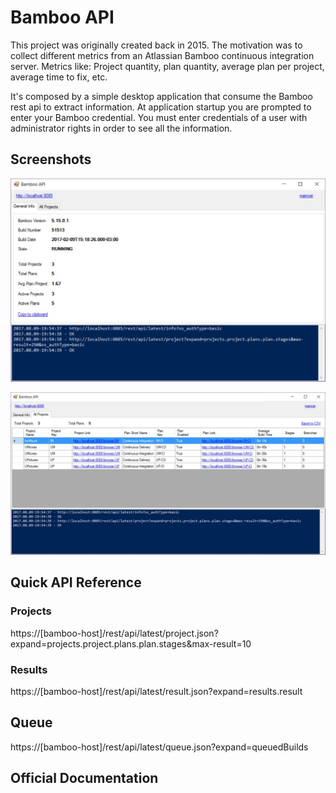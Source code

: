 # Bamboo API

This project was originally created back in 2015. The motivation was to collect different metrics from an Atlassian Bamboo continuous integration server. Metrics like: Project quantity, plan quantity, average plan per project, average time to fix, etc.

It's composed by a simple desktop application that consume the Bamboo rest api to extract information. At application startup you are prompted to enter your Bamboo credential. You must enter credentials of a user with administrator rights in order to see all the information. 
## Screenshots

![Screenshot 01](https://raw.githubusercontent.com/mamcer/bam-api/original-version/Main/Doc/bamapi01.jpg)

![Screenshot 02](https://raw.githubusercontent.com/mamcer/bam-api/original-version/Main/Doc/bamapi02.jpg)

## Quick API Reference

### Projects

https://[bamboo-host]/rest/api/latest/project.json?expand=projects.project.plans.plan.stages&max-result=10

### Results

https://[bamboo-host]/rest/api/latest/result.json?expand=results.result

## Queue

https://[bamboo-host]/rest/api/latest/queue.json?expand=queuedBuilds

## Official Documentation

[](https://developer.atlassian.com/bamboodev/rest-apis/using-the-bamboo-rest-apis)

[](https://developer.atlassian.com/bamboodev/rest-apis/bamboo-rest-resources)